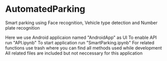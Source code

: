 # AutomatedParking
 Smart parking using Face recognition, Vehicle type  detection and Number plate recognition
 
 Here we use Android applicaion named "AndroidApp" as UI
 To enable API run "API.ipynb"
 To start application run "SmartParking.ipynb"
 For related functions use trash where you can find all methods used while development  
 All related files are included but not neccessary for this application
